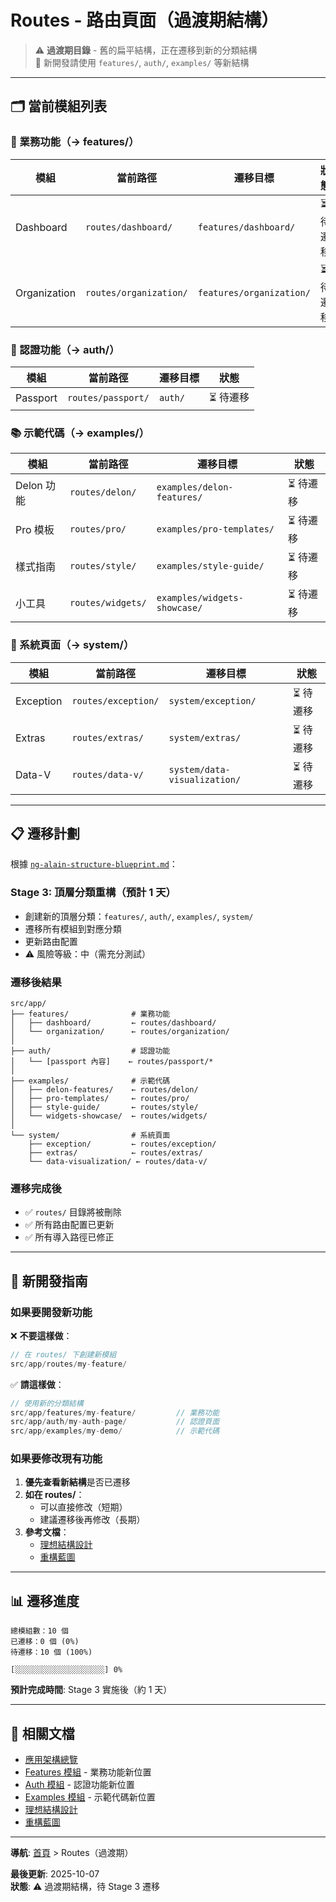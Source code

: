 # Routes - 路由頁面（過渡期結構）

> ⚠️ **過渡期目錄** - 舊的扁平結構，正在遷移到新的分類結構  
> 📌 新開發請使用 `features/`, `auth/`, `examples/` 等新結構

---

## 🗂️ 當前模組列表

### 🎯 業務功能（→ features/）

| 模組 | 當前路徑 | 遷移目標 | 狀態 |
|------|----------|----------|------|
| Dashboard | `routes/dashboard/` | `features/dashboard/` | ⏳ 待遷移 |
| Organization | `routes/organization/` | `features/organization/` | ⏳ 待遷移 |

### 🔐 認證功能（→ auth/）

| 模組 | 當前路徑 | 遷移目標 | 狀態 |
|------|----------|----------|------|
| Passport | `routes/passport/` | `auth/` | ⏳ 待遷移 |

### 📚 示範代碼（→ examples/）

| 模組 | 當前路徑 | 遷移目標 | 狀態 |
|------|----------|----------|------|
| Delon 功能 | `routes/delon/` | `examples/delon-features/` | ⏳ 待遷移 |
| Pro 模板 | `routes/pro/` | `examples/pro-templates/` | ⏳ 待遷移 |
| 樣式指南 | `routes/style/` | `examples/style-guide/` | ⏳ 待遷移 |
| 小工具 | `routes/widgets/` | `examples/widgets-showcase/` | ⏳ 待遷移 |

### 🔧 系統頁面（→ system/）

| 模組 | 當前路徑 | 遷移目標 | 狀態 |
|------|----------|----------|------|
| Exception | `routes/exception/` | `system/exception/` | ⏳ 待遷移 |
| Extras | `routes/extras/` | `system/extras/` | ⏳ 待遷移 |
| Data-V | `routes/data-v/` | `system/data-visualization/` | ⏳ 待遷移 |

---

## 📋 遷移計劃

根據 [`ng-alain-structure-blueprint.md`](../../../memory-bank/ng-alain-structure-blueprint.md)：

### Stage 3: 頂層分類重構（預計 1 天）
- 創建新的頂層分類：`features/`, `auth/`, `examples/`, `system/`
- 遷移所有模組到對應分類
- 更新路由配置
- ⚠️ 風險等級：中（需充分測試）

### 遷移後結果
```
src/app/
├── features/              # 業務功能
│   ├── dashboard/         ← routes/dashboard/
│   └── organization/      ← routes/organization/
│
├── auth/                  # 認證功能
│   └── [passport 內容]    ← routes/passport/*
│
├── examples/              # 示範代碼
│   ├── delon-features/    ← routes/delon/
│   ├── pro-templates/     ← routes/pro/
│   ├── style-guide/       ← routes/style/
│   └── widgets-showcase/  ← routes/widgets/
│
└── system/                # 系統頁面
    ├── exception/         ← routes/exception/
    ├── extras/            ← routes/extras/
    └── data-visualization/ ← routes/data-v/
```

### 遷移完成後
- ✅ `routes/` 目錄將被刪除
- ✅ 所有路由配置已更新
- ✅ 所有導入路徑已修正

---

## 🚀 新開發指南

### 如果要開發新功能

❌ **不要這樣做**：
```typescript
// 在 routes/ 下創建新模組
src/app/routes/my-feature/
```

✅ **請這樣做**：
```typescript
// 使用新的分類結構
src/app/features/my-feature/         // 業務功能
src/app/auth/my-auth-page/           // 認證頁面
src/app/examples/my-demo/            // 示範代碼
```

### 如果要修改現有功能

1. **優先查看新結構**是否已遷移
2. **如在 routes/**：
   - 可以直接修改（短期）
   - 建議遷移後再修改（長期）
3. **參考文檔**：
   - [理想結構設計](../../../memory-bank/ng-alain-structure-final.md)
   - [重構藍圖](../../../memory-bank/ng-alain-structure-blueprint.md)

---

## 📊 遷移進度

```
總模組數：10 個
已遷移：0 個 (0%)
待遷移：10 個 (100%)

[░░░░░░░░░░░░░░░░░░░░] 0%
```

**預計完成時間**: Stage 3 實施後（約 1 天）

---

## 🔗 相關文檔

- [應用架構總覽](../README.md)
- [Features 模組](../features/README.md) - 業務功能新位置
- [Auth 模組](../auth/README.md) - 認證功能新位置
- [Examples 模組](../examples/README.md) - 示範代碼新位置
- [理想結構設計](../../../memory-bank/ng-alain-structure-final.md)
- [重構藍圖](../../../memory-bank/ng-alain-structure-blueprint.md)

---

**導航**: [首頁](../README.md) > Routes（過渡期）

**最後更新**: 2025-10-07  
**狀態**: ⚠️ 過渡期結構，待 Stage 3 遷移

